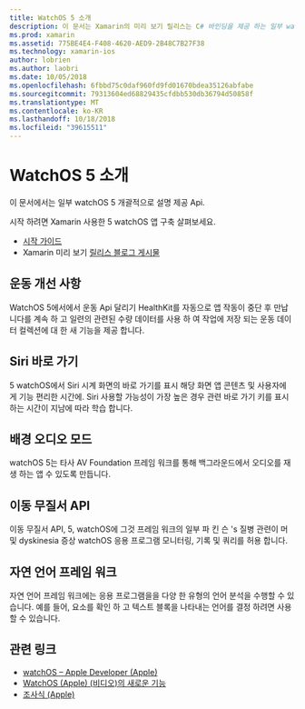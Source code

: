 ```yaml
---
title: WatchOS 5 소개
description: 이 문서는 Xamarin의 미리 보기 릴리스는 C# 바인딩을 제공 하는 일부 watchOS 5 api 자세히 설명 합니다.
ms.prod: xamarin
ms.assetid: 775BE4E4-F408-4620-AED9-2B48C7B27F38
ms.technology: xamarin-ios
author: lobrien
ms.author: laobri
ms.date: 10/05/2018
ms.openlocfilehash: 6fbbd75c0daf960fd9fd01670bdea35126abfabe
ms.sourcegitcommit: 79313604ed68829435cfdbb530db36794d50858f
ms.translationtype: MT
ms.contentlocale: ko-KR
ms.lasthandoff: 10/18/2018
ms.locfileid: "39615511"
---
```

# <a name="introduction-to-watchos-5"></a>WatchOS 5 소개

이 문서에서는 일부 watchOS 5 개괄적으로 설명 제공 Api.

시작 하려면 Xamarin 사용한 5 watchOS 앱 구축 살펴보세요.

- [시작 가이드](~/ios/platform/introduction-to-ios12/get-started.md)
- Xamarin 미리 보기 [릴리스 블로그 게시물](https://releases.xamarin.com/preview-release-xcode-10-beta-6/)

## <a name="workout-improvements"></a>운동 개선 사항

WatchOS 5에서에서 운동 Api 달리기 HealthKit를 자동으로 앱 작동이 중단 후 만납니다를 계속 하 고 일련의 관련된 수량 데이터를 사용 하 여 작업에 저장 되는 운동 데이터 컬렉션에 대 한 새 기능을 제공 합니다.

## <a name="siri-shortcuts"></a>Siri 바로 가기

5 watchOS에서 Siri 시계 화면의 바로 가기를 표시 해당 화면 앱 콘텐츠 및 사용자에 게 기능 편리한 시간에. Siri 사용할 가능성이 가장 높은 경우 관련 바로 가기 키를 표시 하는 시간이 지남에 따라 학습 합니다.

## <a name="background-audio-mode"></a>배경 오디오 모드

watchOS 5는 타사 AV Foundation 프레임 워크를 통해 백그라운드에서 오디오를 재생 하는 앱 수 있도록 만듭니다.

## <a name="movement-disorder-api"></a>이동 무질서 API

이동 무질서 API, 5, watchOS에 그것 프레임 워크의 일부 파 킨 슨 's 질병 관련이 머 및 dyskinesia 증상 watchOS 응용 프로그램 모니터링, 기록 및 쿼리를 허용 합니다.

## <a name="natural-language-framework"></a>자연 언어 프레임 워크

자연 언어 프레임 워크에는 응용 프로그램을을 다양 한 유형의 언어 분석을 수행할 수 있습니다. 예를 들어, 요소를 확인 하 고 텍스트 블록을 나타내는 언어를 결정 하려면 사용할 수 있습니다.

## <a name="related-links"></a>관련 링크

- [watchOS – Apple Developer (Apple)](https://developer.apple.com/watchOS/)
- [WatchOS (Apple) (비디오)의 새로운 기능](https://developer.apple.com/videos/play/wwdc2018/206/)
- [조사식 (Apple)](https://www.apple.com/watch/)
